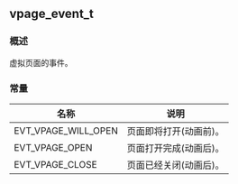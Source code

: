 ## vpage\_event\_t
### 概述
虚拟页面的事件。
### 常量
<p id="vpage_event_t_consts">

| 名称 | 说明 | 
| -------- | ------- | 
| EVT\_VPAGE\_WILL\_OPEN | 页面即将打开(动画前)。 |
| EVT\_VPAGE\_OPEN | 页面打开完成(动画后)。 |
| EVT\_VPAGE\_CLOSE | 页面已经关闭(动画后)。 |
